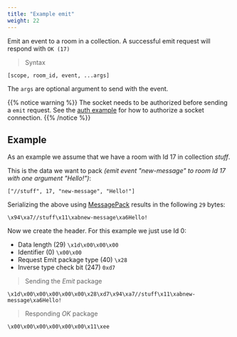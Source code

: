 ```yaml
---
title: "Example emit"
weight: 22
---
```


Emit an event to a room in a collection.  A successful emit request will respond with `OK (17)`

> Syntax

```none
[scope, room_id, event, ...args]
```

The `args` are optional argument to send with the event.

{{% notice warning %}}
The socket needs to be authorized before sending a `emit` request.
See the [auth example](../auth) for how to authorize a socket connection.
{{% /notice %}}

## Example

As an example we assume that we have a room with Id 17 in collection *stuff*.

This is the data we want to pack *(emit event "new-message" to room Id 17 with one argument "Hello!")*:

`["//stuff", 17, "new-message", "Hello!"]`

Serializing the above using [MessagePack](https://msgpack.org) results in the following `29` bytes:

`\x94\xa7//stuff\x11\xabnew-message\xa6Hello!`

Now we create the header. For this example we just use Id 0:

- Data length (29) `\x1d\x00\x00\x00`
- Identifier (0) `\x00\x00`
- Request Emit package type (40) `\x28`
- Inverse type check bit (247) `0xd7`

> Sending the *Emit* package

```none
\x1d\x00\x00\x00\x00\x00\x28\xd7\x94\xa7//stuff\x11\xabnew-message\xa6Hello!
```

> Responding *OK* package

```none
\x00\x00\x00\x00\x00\x00\x11\xee
```